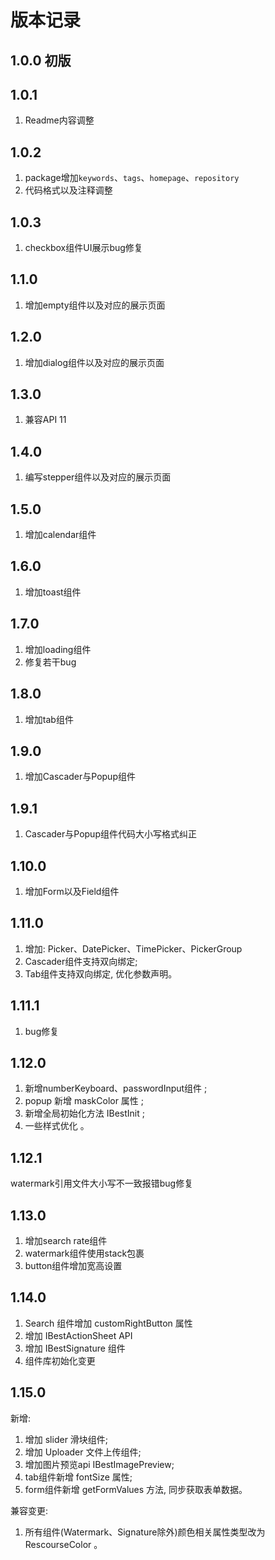 # 版本记录

## 1.0.0 初版

## 1.0.1 
1. Readme内容调整

## 1.0.2
1. package增加`keywords`、`tags`、`homepage`、`repository`
2. 代码格式以及注释调整

## 1.0.3
1. checkbox组件UI展示bug修复

## 1.1.0
1. 增加empty组件以及对应的展示页面

## 1.2.0
1. 增加dialog组件以及对应的展示页面

## 1.3.0
1. 兼容API 11

## 1.4.0
1. 编写stepper组件以及对应的展示页面

## 1.5.0
1. 增加calendar组件


## 1.6.0
1. 增加toast组件

## 1.7.0
1. 增加loading组件
2. 修复若干bug

## 1.8.0
1. 增加tab组件

## 1.9.0
1. 增加Cascader与Popup组件

## 1.9.1
1. Cascader与Popup组件代码大小写格式纠正

## 1.10.0
1. 增加Form以及Field组件

## 1.11.0
1. 增加: Picker、DatePicker、TimePicker、PickerGroup 
2. Cascader组件支持双向绑定;
3. Tab组件支持双向绑定, 优化参数声明。

## 1.11.1
1. bug修复

## 1.12.0
1. 新增numberKeyboard、passwordInput组件 ;
2. popup 新增 maskColor 属性 ;
3. 新增全局初始化方法 IBestInit ;
4. 一些样式优化 。

## 1.12.1
watermark引用文件大小写不一致报错bug修复

## 1.13.0
1. 增加search rate组件
2. watermark组件使用stack包裹
3. button组件增加宽高设置

## 1.14.0
1. Search 组件增加 customRightButton 属性
2. 增加 IBestActionSheet API
3. 增加 IBestSignature 组件
4. 组件库初始化变更

## 1.15.0
新增:
1. 增加 slider 滑块组件;
2. 增加 Uploader 文件上传组件;
3. 增加图片预览api IBestImagePreview;
4. tab组件新增 fontSize 属性;
5. form组件新增 getFormValues 方法, 同步获取表单数据。

兼容变更:
1. 所有组件(Watermark、Signature除外)颜色相关属性类型改为 RescourseColor 。